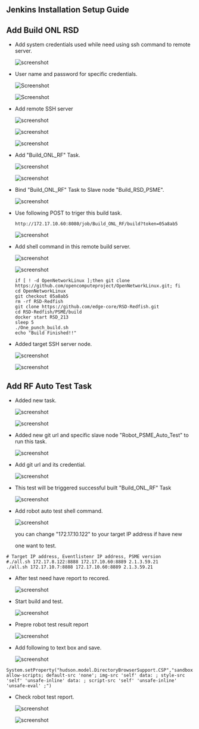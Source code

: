 ## Jenkins Installation Setup Guide ## 

## Add Build ONL RSD ##


*  Add system credentials used while need using ssh command to remote server.

   ![screenshot](img/task_0_0_1.png) 

*  User name and password for specific credentials. 

   ![Screenshot](img/task_0_0_2.png) 
   
   ![Screenshot](img/task_0_0_3.png) 

*  Add remote SSH server 

   ![screenshot](img/task_0_1_0.png) 


   ![screenshot](img/task_0_1_1.png) 

 
   ![screenshot](img/task_0_1_2.png) 
   

*  Add "Build_ONL_RF" Task. 

   ![screenshot](img/task_1.png) 


   ![screenshot](img/task_2.png) 


*  Bind "Build_ONL_RF" Task to Slave node "Build_RSD_PSME".

   ![screenshot](img/task_3.png) 

*  Use following POST to triger this build task. 

   ```
   http://172.17.10.60:8080/job/Build_ONL_RF/build?token=05a8ab5 
   ```

   ![screenshot](img/task_4.png) 


*  Add shell command in this remote build server. 


   ![screenshot](img/task_5.png) 


   ![screenshot](img/task_6.png) 

   ```
   if [ ! -d OpenNetworkLinux ];then git clone https://github.com/opencomputeproject/OpenNetworkLinux.git; fi
   cd OpenNetworkLinux
   git checkout 05a8ab5
   rm -rf RSD-Redfish
   git clone https://github.com/edge-core/RSD-Redfish.git
   cd RSD-Redfish/PSME/build 
   docker start RSD_213
   sleep 5
   ./One_punch_build.sh
   echo "Build Finished!!"
   ```

*  Added target SSH server node. 

   ![screenshot](img/task_7.png) 


   ![screenshot](img/task_8.png) 

## Add RF Auto Test Task ##


*  Added new task. 

   ![screenshot](img/task_1.png) 


   ![screenshot](img/task_9_0.png) 

*  Added new git url and specific slave node "Robot_PSME_Auto_Test" to run this task. 

   ![screenshot](img/task_9.png) 


*  Add git url and its credential.

   ![screenshot](img/task_10.png) 


*  This test will be triggered successful built "Build_ONL_RF" Task 

   ![screenshot](img/task_11.png) 


*  Add robot auto test shell command. 

   ![screenshot](img/task_12.png) 
   
   you can change "172.17.10.122" to your target IP address if have new
   
   one want to test.
```
# Target IP address, Eventlistenr IP address, PSME version
#./all.sh 172.17.8.122:8888 172.17.10.60:8889 2.1.3.59.21
./all.sh 172.17.10.7:8888 172.17.10.60:8889 2.1.3.59.21

```

*  After test need have report to recored.

   ![screenshot](img/task_13.png) 


*  Start build and test.

   ![screenshot](img/task_build.png) 

* Prepre robot test result report

   ![screenshot](img/task_13_1.png) 

* Add following to text box and save.

   ![screenshot](img/task_14.png) 

```
System.setProperty("hudson.model.DirectoryBrowserSupport.CSP","sandbox allow-scripts; default-src 'none'; img-src 'self' data: ; style-src 'self' 'unsafe-inline' data: ; script-src 'self' 'unsafe-inline' 'unsafe-eval' ;")
```

* Check robot test report.

   ![screenshot](img/task_15.png) 

   ![screenshot](img/task_16.png) 

